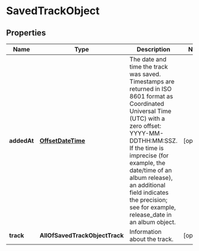 # SavedTrackObject

## Properties
Name | Type | Description | Notes
------------ | ------------- | ------------- | -------------
**addedAt** | [**OffsetDateTime**](OffsetDateTime.md) | The date and time the track was saved. Timestamps are returned in ISO 8601 format as Coordinated Universal Time (UTC) with a zero offset: YYYY-MM-DDTHH:MM:SSZ. If the time is imprecise (for example, the date/time of an album release), an additional field indicates the precision; see for example, release_date in an album object.  |  [optional]
**track** | **AllOfSavedTrackObjectTrack** | Information about the track. |  [optional]
